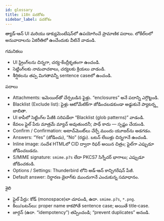 ```yaml
---
id: glossary
title: i18n పదకోశం
sidebar_label: పదకోశం
---
```


అ్యాడ్‑ఆన్ UI మరియు డాక్యుమెంటేషన్‌లో ఉపయోగించే ప్రామాణిక పదాలు. లోకేల్‌లలో అనువాదాలను ఏకరీతిలో ఉంచేందుకు వీటినే వాడండి.

గమనికలు

- UI స్ట్రింగ్‌లను చిన్నగా, చర్య‑కేంద్రీకృతంగా ఉంచండి.
- సెట్టింగ్‌లకు నామవాచకాలు, చర్యలకు క్రియలు వాడండి.
- శీర్షికలను తప్ప మిగతావన్నీ sentence case‌లో ఉంచండి.

పదాలు

- Attachments: ఇమెయిల్‌తో చేర్చబడిన ఫైళ్లు. “enclosures” అనే పదాన్ని ఎగ్గొట్టండి.
- Blacklist (Exclude list): ఫైళ్లు ఆటోమేటిక్‌గా జోడించబడకుండా అడ్డుకునే ప్యాటర్న్ల జాబితా.
- UI కాపీలో సెట్టింగ్‌ల పేజీకి సరిపడేలా “Blacklist (glob patterns)” వాడండి.
- కేవలం ఫైల్ పేరు మాత్రమే మ్యాచ్ అవుతుందనీ; పాథ్ కాదు — స్పష్టం చేయండి.
- Confirm / Confirmation: అటాచ్‌మెంట్‌లు చేర్చే ముందు యూజర్‌ను అడగడం.
- Answers: “Yes” (జోడించు), “No” (రద్దు). బటన్ లేబుళ్లు చిన్నగానే ఉంచండి.
- Inline image: సందేశ HTMLలో CID ద్వారా రిఫర్ అయిన చిత్రం; ఫైల్‌గా ఎప్పుడూ జోడించబడదు.
- S/MIME signature: `smime.p7s` లేదా PKCS7 సిగ్నేచర్ భాగాలు; ఎప్పుడూ జోడించకండి.
- Options / Settings: Thunderbird లోని అడ్‑ఆన్ కాన్ఫిగరేషన్ పేజీ.
- Default answer: నిర్ధారణ డైలాగ్‌కు ముందుగానే ఎంచుకున్న సమాధానం.

శైలి

- ఫైల్ పేర్లు: కోడ్ (monospace)లా చూపండి, ఉదా. `smime.p7s`, `*.png`.
- కీలు/బటన్‌లు: proper name కాకపోతే sentence case; అయితే title‑case.
- జార్గన్ (ఉదా. “idempotency”) తప్పించండి; “prevent duplicates” అనండి.
